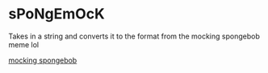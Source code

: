 # sPoNgEmOcK

Takes in a string and converts it to the format from the mocking spongebob meme lol

[mocking spongebob](Mocking-Spongebob.jpg)